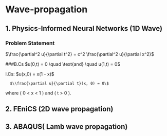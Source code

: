 # Wave-propagation
## 1. Physics-Informed Neural Networks (1D Wave) 
### Problem Statement
$\frac{\partial^2 u}{\partial t^2} = c^2 \frac{\partial^2 u}{\partial x^2}\$

###B.Cs 
$u(0,t) = 0 \quad \text{and} \quad u(1,t) = 0\$ 

I.Cs: $u(x,0) = x(1 - x)\$

      $\\frac{\partial u}{\partial t}(x, 0) = 0\$  
      
where \( 0 < x < 1 \) and \( t > 0 \).
## 2. FEniCS (2D wave propagation) 
## 3. ABAQUS( Lamb wave propagation)
